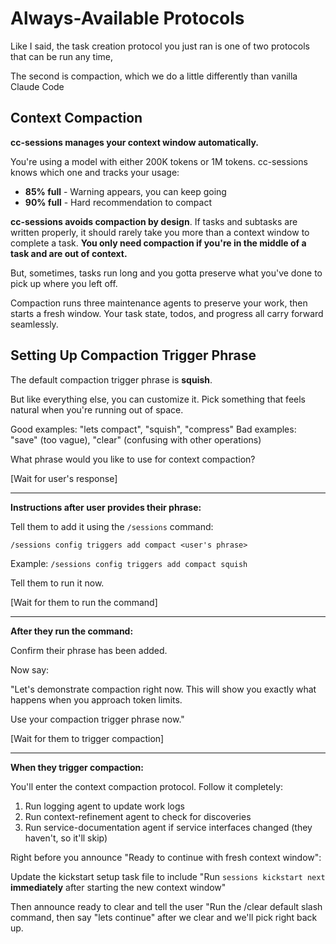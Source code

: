 # Always-Available Protocols

Like I said, the task creation protocol you just ran is one of two protocols that can be run any time,

The second is compaction, which we do a little differently than vanilla Claude Code

## Context Compaction

**cc-sessions manages your context window automatically.**

You're using a model with either 200K tokens or 1M tokens. cc-sessions knows which one and tracks your usage:

- **85% full** - Warning appears, you can keep going
- **90% full** - Hard recommendation to compact

**cc-sessions avoids compaction by design**. If tasks and subtasks are written properly, it should rarely take you more than a context window to complete a task. **You only need compaction if you're in the middle of a task and are out of context.**

But, sometimes, tasks run long and you gotta preserve what you've done to pick up where you left off.

Compaction runs three maintenance agents to preserve your work, then starts a fresh window. Your task state, todos, and progress all carry forward seamlessly.

## Setting Up Compaction Trigger Phrase

The default compaction trigger phrase is **squish**.

But like everything else, you can customize it. Pick something that feels natural when you're running out of space.

Good examples: "lets compact", "squish", "compress"
Bad examples: "save" (too vague), "clear" (confusing with other operations)

What phrase would you like to use for context compaction?

[Wait for user's response]

---

**Instructions after user provides their phrase:**

Tell them to add it using the `/sessions` command:

```
/sessions config triggers add compact <user's phrase>
```

Example: `/sessions config triggers add compact squish`

Tell them to run it now.

[Wait for them to run the command]

---

**After they run the command:**

Confirm their phrase has been added.

Now say:

"Let's demonstrate compaction right now. This will show you exactly what happens when you approach token limits.

Use your compaction trigger phrase now."

[Wait for them to trigger compaction]

---

**When they trigger compaction:**

You'll enter the context compaction protocol. Follow it completely:

1. Run logging agent to update work logs
2. Run context-refinement agent to check for discoveries
3. Run service-documentation agent if service interfaces changed (they haven't, so it'll skip)

Right before you announce "Ready to continue with fresh context window":

Update the kickstart setup task file to include "Run `sessions kickstart next` **immediately** after starting the new context window"

Then announce ready to clear and tell the user "Run the /clear default slash command, then say "lets continue" after we clear and we'll pick right back up.
